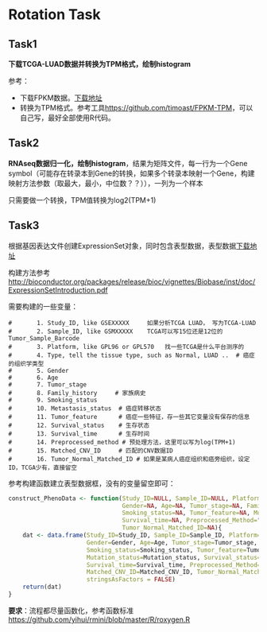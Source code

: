 # Rotation Task

## Task1 

**下载TCGA-LUAD数据并转换为TPM格式，绘制histogram**

参考：

- 下载FPKM数据。[下载地址](https://xenabrowser.net/datapages/?dataset=TCGA-LUAD/Xena_Matrices/TCGA-LUAD.htseq_fpkm.tsv&host=https://gdc.xenahubs.net)
- 转换为TPM格式。参考工具<https://github.com/timoast/FPKM-TPM>，可以自己写，最好全部使用R代码。



## Task2

**RNAseq数据归一化，绘制histogram**，结果为矩阵文件，每一行为一个Gene symbol（可能存在转录本到Gene的转换，如果多个转录本映射一个Gene，构建映射方法参数（取最大，最小，中位数？？）），一列为一个样本

只需要做一个转换，TPM值转换为log2(TPM+1)



## Task3

根据基因表达文件创建ExpressionSet对象，同时包含表型数据，表型数据[下载地址](https://xenabrowser.net/datapages/?dataset=TCGA.LUAD.sampleMap/LUAD_clinicalMatrix&host=https://tcga.xenahubs.net)

构建方法参考<http://bioconductor.org/packages/release/bioc/vignettes/Biobase/inst/doc/ExpressionSetIntroduction.pdf>

需要构建的一些变量：

```
#       1. Study_ID, like GSEXXXXX     如果分析TCGA LUAD， 写为TCGA-LUAD
#       2. Sample_ID, like GSMXXXXX    TCGA可以写15位还是12位的Tumor_Sample_Barcode
#       3. Platform, like GPL96 or GPL570   找一些TCGA是什么平台测序的
#       4. Type, tell the tissue type, such as Normal, LUAD ..  # 癌症的组织学类型
#       5. Gender
#       6. Age
#       7. Tumor_stage       
#       8. Family_history     # 家族病史
#       9. Smoking_status      
#       10. Metastasis_status  # 癌症转移状态
#       11. Tumor_feature      # 癌症一些特征，存一些其它变量没有保存的信息
#       12. Survival_status    # 生存状态
#       13. Survival_time      # 生存时间
#       14. Preprocessed_method # 预处理方法，这里可以写为log(TPM+1)
#       15. Matched_CNV_ID     # 匹配的CNV数据ID
#       16. Tumor_Normal_Matched_ID # 如果是某病人癌症组织和癌旁组织，设定ID，TCGA少有，直接留空
```

参考构建函数建立表型数据框，没有的变量留空即可：

```R
construct_PhenoData <- function(Study_ID=NULL, Sample_ID=NULL, Platform=NULL, Type=NULL,
                                Gender=NA, Age=NA, Tumor_stage=NA, Family_history=NA,
                                Smoking_status=NA, Tumor_feature=NA, Mutation_status=NA, Survival_status=NA,
                                Survival_time=NA, Preprocessed_Method="RMA", Matched_CNV_ID=NA,
                                Tumor_Normal_Matched_ID=NA){
    dat <- data.frame(Study_ID=Study_ID, Sample_ID=Sample_ID, Platform=Platform, Type=Type,
                      Gender=Gender, Age=Age, Tumor_stage=Tumor_stage, Family_history=Family_history,
                      Smoking_status=Smoking_status, Tumor_feature=Tumor_feature,
                      Mutation_status=Mutation_status, Survival_status=Survival_status,
                      Survival_time=Survival_time, Preprocessed_Method=Preprocessed_Method,
                      Matched_CNV_ID=Matched_CNV_ID, Tumor_Normal_Matched_ID=Tumor_Normal_Matched_ID,
                      stringsAsFactors = FALSE)
    return(dat)
}
```

**要求**：流程都尽量函数化，参考函数标准<https://github.com/yihui/rmini/blob/master/R/roxygen.R>
